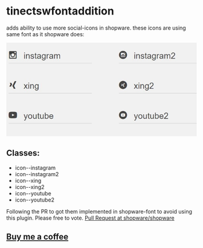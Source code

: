 # tinectswfontaddition
adds ability to use more social-icons in shopware. these icons are using same font as it shopware does:

![icons](icons.JPG)

## Classes:
- icon--instagram
- icon--instagram2
- icon--xing
- icon--xing2
- icon--youtube
- icon--youtube2

Following the PR to got them implemented in shopware-font to avoid using this plugin. Please free to vote. [Pull Request at shopware/shopware](https://github.com/shopware/shopware/pull/1540)

## [Buy me a coffee](https://www.paypal.me/tinect/)